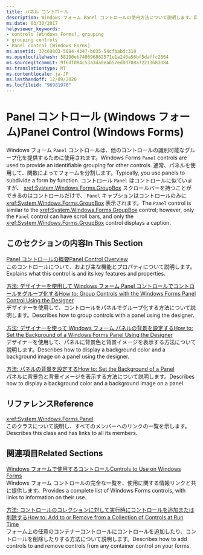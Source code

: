 ```yaml
---
title: パネル コントロール
description: Windows フォーム Panel コントロールの使用方法について説明します。具体的には、パネルを使用して、関数ごとにフォームを分割する方法について説明します。
ms.date: 03/30/2017
helpviewer_keywords:
- controls [Windows Forms], grouping
- grouping controls
- Panel control [Windows Forms]
ms.assetid: 37c69803-5084-4347-b035-54cfbabdc310
ms.openlocfilehash: 58190eb740696862571e1a246a56bf5daffc2864
ms.sourcegitcommit: 9f6df084c53a3da0ea657ed0d708a72213683084
ms.translationtype: MT
ms.contentlocale: ja-JP
ms.lasthandoff: 12/09/2020
ms.locfileid: "96981976"
---
```

# <a name="panel-control-windows-forms"></a><span data-ttu-id="519cc-103">Panel コントロール (Windows フォーム)</span><span class="sxs-lookup"><span data-stu-id="519cc-103">Panel Control (Windows Forms)</span></span>
<span data-ttu-id="519cc-104">Windows フォーム `Panel` コントロールは、他のコントロールの識別可能なグループ化を提供するために使用されます。</span><span class="sxs-lookup"><span data-stu-id="519cc-104">Windows Forms `Panel` controls are used to provide an identifiable grouping for other controls.</span></span> <span data-ttu-id="519cc-105">通常、パネルを使用して、関数によってフォームを分割します。</span><span class="sxs-lookup"><span data-stu-id="519cc-105">Typically, you use panels to subdivide a form by function.</span></span> <span data-ttu-id="519cc-106">コントロール `Panel` はコントロールに似ていますが、 <xref:System.Windows.Forms.GroupBox> スクロールバーを持つことができるのはコントロールだけで、 `Panel` キャプションはコントロールのみに <xref:System.Windows.Forms.GroupBox> 表示されます。</span><span class="sxs-lookup"><span data-stu-id="519cc-106">The `Panel` control is similar to the <xref:System.Windows.Forms.GroupBox> control; however, only the `Panel` control can have scroll bars, and only the <xref:System.Windows.Forms.GroupBox> control displays a caption.</span></span>  
  
## <a name="in-this-section"></a><span data-ttu-id="519cc-107">このセクションの内容</span><span class="sxs-lookup"><span data-stu-id="519cc-107">In This Section</span></span>  
 [<span data-ttu-id="519cc-108">Panel コントロールの概要</span><span class="sxs-lookup"><span data-stu-id="519cc-108">Panel Control Overview</span></span>](panel-control-overview-windows-forms.md)  
 <span data-ttu-id="519cc-109">このコントロールについて、および主な機能とプロパティについて説明します。</span><span class="sxs-lookup"><span data-stu-id="519cc-109">Explains what this control is and its key features and properties.</span></span>  
  
 [<span data-ttu-id="519cc-110">方法: デザイナーを使用して Windows フォーム Panel コントロールでコントロールをグループ化する</span><span class="sxs-lookup"><span data-stu-id="519cc-110">How to: Group Controls with the Windows Forms Panel Control Using the Designer</span></span>](group-controls-with-wf-panel-control-using-the-designer.md)  
 <span data-ttu-id="519cc-111">デザイナーを使用して、コントロールをパネルでグループ化する方法について説明します。</span><span class="sxs-lookup"><span data-stu-id="519cc-111">Describes how to group controls with a panel using the designer.</span></span>  
  
 [<span data-ttu-id="519cc-112">方法: デザイナーを使って Windows フォーム パネルの背景を設定する</span><span class="sxs-lookup"><span data-stu-id="519cc-112">How to: Set the Background of a Windows Forms Panel Using the Designer</span></span>](how-to-set-the-background-of-a-windows-forms-panel-using-the-designer.md)  
 <span data-ttu-id="519cc-113">デザイナーを使用して、パネルに背景色と背景イメージを表示する方法について説明します。</span><span class="sxs-lookup"><span data-stu-id="519cc-113">Describes how to display a background color and a background image on a panel using the designer.</span></span>  
  
 [<span data-ttu-id="519cc-114">方法: パネルの背景を設定する</span><span class="sxs-lookup"><span data-stu-id="519cc-114">How to: Set the Background of a Panel</span></span>](how-to-set-the-background-of-a-windows-forms-panel.md)  
 <span data-ttu-id="519cc-115">パネルに背景色と背景イメージを表示する方法について説明します。</span><span class="sxs-lookup"><span data-stu-id="519cc-115">Describes how to display a background color and a background image on a panel.</span></span>  
  
## <a name="reference"></a><span data-ttu-id="519cc-116">リファレンス</span><span class="sxs-lookup"><span data-stu-id="519cc-116">Reference</span></span>  
 <xref:System.Windows.Forms.Panel>  
 <span data-ttu-id="519cc-117">このクラスについて説明し、すべてのメンバーへのリンクの一覧を示します。</span><span class="sxs-lookup"><span data-stu-id="519cc-117">Describes this class and has links to all its members.</span></span>  
  
## <a name="related-sections"></a><span data-ttu-id="519cc-118">関連項目</span><span class="sxs-lookup"><span data-stu-id="519cc-118">Related Sections</span></span>  
 [<span data-ttu-id="519cc-119">Windows フォームで使用するコントロール</span><span class="sxs-lookup"><span data-stu-id="519cc-119">Controls to Use on Windows Forms</span></span>](controls-to-use-on-windows-forms.md)  
 <span data-ttu-id="519cc-120">Windows フォーム コントロールの完全な一覧を、使用に関する情報リンクと共に提供します。</span><span class="sxs-lookup"><span data-stu-id="519cc-120">Provides a complete list of Windows Forms controls, with links to information on their use.</span></span>  
  
 [<span data-ttu-id="519cc-121">方法: コントロールのコレクションに対して実行時にコントロールを追加または削除する</span><span class="sxs-lookup"><span data-stu-id="519cc-121">How to: Add to or Remove from a Collection of Controls at Run Time</span></span>](how-to-add-to-or-remove-from-a-collection-of-controls-at-run-time.md)  
 <span data-ttu-id="519cc-122">フォーム上の任意のコンテナーコントロールにコントロールを追加したり、コントロールを削除したりする方法について説明します。</span><span class="sxs-lookup"><span data-stu-id="519cc-122">Describes how to add controls to and remove controls from any container control on your forms.</span></span>
